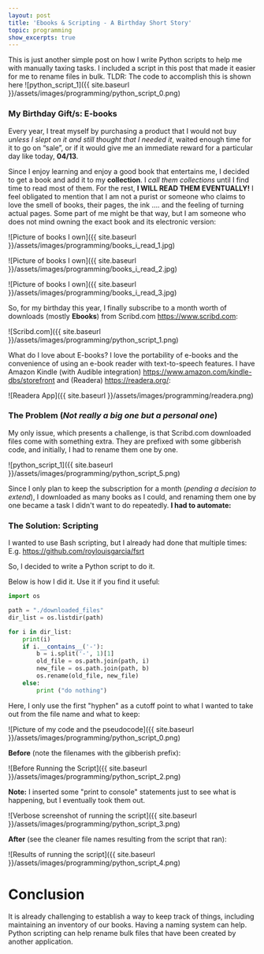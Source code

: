 ```yaml
---
layout: post
title: 'Ebooks & Scripting - A Birthday Short Story'
topic: programming
show_excerpts: true
---
```


This is just another simple post on how I write Python scripts to help me with manually taxing tasks. I included a script in this post that made it easier for me to rename files in bulk. TLDR: The code to accomplish this is shown here ![python_script_1]({{ site.baseurl }}/assets/images/programming/python_script_0.png)

### My Birthday Gift/s: E-books

Every year, I treat myself by purchasing a product that I would not buy _unless I slept on it and still thought that I needed it_, waited enough time for it to go on “sale”, or if it would give me an immediate reward for a particular day like today, **04/13**.

Since I enjoy learning and enjoy a good book that entertains me, I decided to get a book and add it to my **collection**. I _call them collections_ until I find time to read most of them. For the rest, **I WILL READ THEM EVENTUALLY!** I feel obligated to mention that I am not a purist or someone who claims to love the smell of books, their pages, the ink …. and the feeling of turning actual pages. Some part of me might be that way, but I am someone who does not mind owning the exact book and its electronic version:

![Picture of books I own]({{ site.baseurl }}/assets/images/programming/books_i_read_1.jpg)

![Picture of books I own]({{ site.baseurl }}/assets/images/programming/books_i_read_2.jpg)

![Picture of books I own]({{ site.baseurl }}/assets/images/programming/books_i_read_3.jpg)

So, for my birthday this year, I finally subscribe to a month worth of downloads (mostly **Ebooks**) from Scribd.com <https://www.scribd.com>:

![Scribd.com]({{ site.baseurl }}/assets/images/programming/python_script_1.png)

What do I love about E-books? I love the portability of e-books and the convenience of using an e-book reader with text-to-speech features. I have Amazon Kindle (with Audible integration) <https://www.amazon.com/kindle-dbs/storefront> and (Readera) <https://readera.org/>:

![Readera App]({{ site.baseurl }}/assets/images/programming/readera.png)

### The Problem (_Not really a big one but a personal one_)

My only issue, which presents a challenge, is that Scribd.com downloaded files come with something extra. They are prefixed with some gibberish code, and initially, I had to rename them one by one.

![python_script_1]({{ site.baseurl }}/assets/images/programming/python_script_5.png)

Since I only plan to keep the subscription for a month (_pending a decision to extend_), I downloaded as many books as I could, and renaming them one by one became a task I didn't want to do repeatedly. **I had to automate:**

### The Solution: Scripting

I wanted to use Bash scripting, but I already had done that multiple times: E.g. <https://github.com/roylouisgarcia/fsrt>

So, I decided to write a Python script to do it.

Below is how I did it. Use it if you find it useful:

```python
import os

path = "./downloaded_files"
dir_list = os.listdir(path)

for i in dir_list:
    print(i)
    if i.__contains__('-'):
        b = i.split('-', 1)[1]
        old_file = os.path.join(path, i)
        new_file = os.path.join(path, b)
        os.rename(old_file, new_file)
    else:
        print ("do nothing")
```

Here, I only use the first "hyphen" as a cutoff point to what I wanted to take out from the file name and what to keep:

![Picture of my code and the pseudocode]({{ site.baseurl }}/assets/images/programming/python_script_0.png)

**Before** (note the filenames with the gibberish prefix):

![Before Running the Script]({{ site.baseurl }}/assets/images/programming/python_script_2.png)

**Note:** I inserted some "print to console" statements just to see what is happening, but I eventually took them out.

![Verbose screenshot of running the script]({{ site.baseurl }}/assets/images/programming/python_script_3.png)

**After** (see the cleaner file names resulting from the script that ran):

![Results of running the script]({{ site.baseurl }}/assets/images/programming/python_script_4.png)

# Conclusion

It is already challenging to establish a way to keep track of things, including maintaining an inventory of our books. Having a naming system can help. Python scripting can help rename bulk files that have been created by another application.
